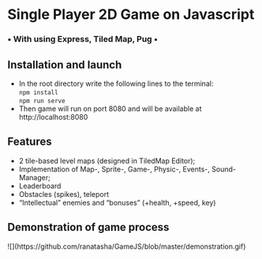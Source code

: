 <h1> Single Player 2D Game on Javascript</h1>
<h3>• With using Express, Tiled Map, Pug •</h3>

<h2>Installation and launch</h2>
<ul>
    <li>In the root directory write the following lines to the terminal: <br>
        <code>npm install </code></br>
        <code>npm run serve</code> </br>
    </li>
    <li> Then game will run on port 8080 and will be available at http://localhost:8080</li>
</ul>

<h2>Features</h2>
<ul>
    <li>2  tile-based level maps (designed in TiledMap Editor);</li>
    <li>Implementation of Map-, Sprite-, Game-, Physic-, Events-, Sound- Manager;</li>
    <li>Leaderboard</li>
    <li>Obstacles (spikes), teleport</li>
    <li>“Intellectual” enemies and “bonuses” (+health, +speed, key)</li>
</ul>

<h2>Demonstration of game process</h2>
![](https://github.com/ranatasha/GameJS/blob/master/demonstration.gif)

